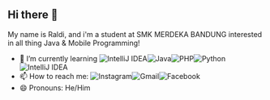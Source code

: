 ## Hi there 👋

My name is Raldi, and i'm a student at SMK MERDEKA BANDUNG interested in all thing Java & Mobile Programming!

- 🌱 I’m currently learning
  ![IntelliJ IDEA](https://img.shields.io/badge/IntelliJIDEA-000000.svg?style=for-the-badge&logo=intellij-idea&logoColor=white)![Java](https://img.shields.io/badge/java-%23ED8B00.svg?style=for-the-badge&logo=openjdk&logoColor=white )![PHP](https://img.shields.io/badge/php-%23777BB4.svg?style=for-the-badge&logo=php&logoColor=white)![Python](https://img.shields.io/badge/python-3670A0?style=for-the-badge&logo=python&logoColor=ffdd54)![IntelliJ IDEA](https://img.shields.io/badge/IntelliJIDEA-000000.svg?style=for-the-badge&logo=intellij-idea&logoColor=white)
- 📫 How to reach me:
  ![Instagram]([https://img.shields.io/badge/Instagram-%23E4405F.svg?style=for-the-badge&logo=Instagram&logoColor=white])![Gmail](https://img.shields.io/badge/Gmail-D14836?style=for-the-badge&logo=gmail&logoColor=white)![Facebook](https://img.shields.io/badge/Facebook-%231877F2.svg?style=for-the-badge&logo=Facebook&logoColor=white)
- 😄 Pronouns: He/Him
<!--
**r4ldi/r4ldi** is a ✨ _special_ ✨ repository because its `README.md` (this file) appears on your GitHub profile.

Here are some ideas to get you started:

- 🔭 I’m currently working on ...

- 👯 I’m looking to collaborate on ...
- 🤔 I’m looking for help with ...
- 💬 Ask me about ...

- 😄 Pronouns: ...
- ⚡ Fun fact: ...
-->
